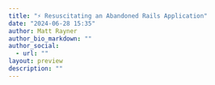 ```yaml
---
title: "⚡️ Resuscitating an Abandoned Rails Application"
date: "2024-06-28 15:35"
author: Matt Rayner
author_bio_markdown: ""
author_social:
  - url: ""
layout: preview
description: ""
---
```

